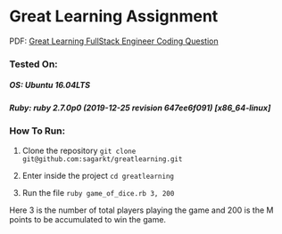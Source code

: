 # Great Learning Assignment

PDF: [Great Learning FullStack Engineer Coding Question](https://github.com/sagarkt/greatlearning/blob/main/Great%20Learning%20FullStack%20Engineer%20Coding%20Question.pdf)

  

### Tested On:

##### OS: Ubuntu 16.04LTS
##### Ruby: ruby 2.7.0p0 (2019-12-25 revision 647ee6f091) [x86_64-linux]

### How To Run:
1. Clone the repository
   `git clone git@github.com:sagarkt/greatlearning.git`
   
2. Enter inside the project
   `cd greatlearning`

3. Run the file
   `ruby game_of_dice.rb 3, 200`

Here 3 is the number of total players playing the game and 200 is the M points to be accumulated to win the game.
